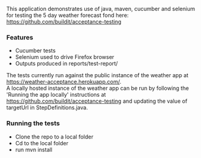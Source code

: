 This application demonstrates use of java, maven, cucumber and selenium for testing the 5 day weather forecast fond here: https://github.com/buildit/acceptance-testing

### Features

* Cucumber tests
* Selenium used to drive Firefox browser
* Outputs produced in reports/test-report/

The tests currently run against the public instance of the weather app at https://weather-acceptance.herokuapp.com/.  
A locally hosted instance of the weather app can be run by following the 'Running the app locally' instructions at 
https://github.com/buildit/acceptance-testing and updating the value of targetUrl in StepDefinitions.java.
  
### Running the tests
* Clone the repo to a local folder
* Cd to the local folder
* run mvn install
